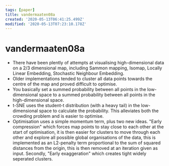 ```yaml
---
tags: [paper]
title: vandermaaten08a
created: '2020-05-13T06:41:25.499Z'
modified: '2020-05-13T07:23:10.178Z'
---
```


# vandermaaten08a

- There have been plently of attempts at visualising high-dimensional data on a 2/3 dimensional map, including Sammon mapping, Isomap, Locally Linear Embedding, Stochastic Neighbour Embedding.
- Older implementations tended to cluster all data points towards the centre of the map and proved difficult to optimise.
- You basically set a summed probability between all points in the low-dimensional space to a summed probability between all points in the high-dimensional space. 
- t-SNE uses the student-t distribution (with a heavy tail) in the low-dimensional space to calculate the probability. This alleviates both the crowding problem and is easier to optimise.
- Optimisation uses a simple momentum term, plus two new ideas. "Early compression" which forces map points to stay close to each other at the start of optimisation, it is then easier for clusters to move through each other and explore all possible global organisations of the data, this is implemented as an L2-penalty term proportional to the sum of squared distances from the origin, this is then removed at an iteration given as input. Secondly, "Early exaggeration" which creates tight widely seperated clusters.
